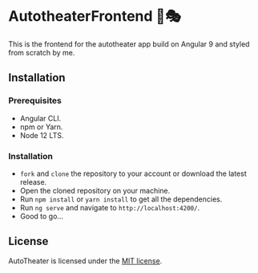 # AutotheaterFrontend 🎫🎭

 This is the frontend for the autotheater app build on Angular 9 and styled from scratch by me.

## Installation

### Prerequisites

- Angular CLI.
- npm or Yarn.
- Node 12 LTS.

### Installation

- `fork` and `clone` the repository to your account or download the latest release.
- Open the cloned repository on your machine.
- Run `npm install` or `yarn install` to get all the dependencies.
- Run `ng serve` and navigate to `http://localhost:4200/`.
- Good to go...

## License

AutoTheater is licensed under the [MIT license](https://opensource.org/licenses/MIT).
